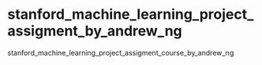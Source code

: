 # stanford_machine_learning_project_assigment_by_andrew_ng
stanford_machine_learning_project_assigment_course_by_andrew_ng
